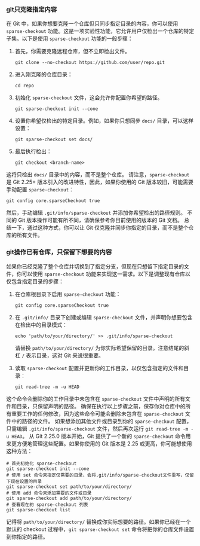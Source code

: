 ### git只克隆指定内容

在 Git 中，如果你想要克隆一个仓库但只同步指定目录的内容，你可以使用 `sparse-checkout`
功能。这是一项实验性功能，它允许用户仅检出一个仓库的特定子集。以下是使用 `sparse-checkout` 功能的一般步骤：

1. 首先，你需要克隆远程仓库，但不立即检出文件。
   ```shell
   git clone --no-checkout https://github.com/user/repo.git
   ```

2. 进入刚克隆的仓库目录：
   ```shell
   cd repo
   ```

3. 初始化 `sparse-checkout` 文件，这会允许你配置你希望的路径。
   ```shell
   git sparse-checkout init --cone
   ```

4. 设置你希望仅检出的特定目录。例如，如果你只想同步 `docs/` 目录，可以这样设置：
   ```shell
   git sparse-checkout set docs/
   ```

5. 最后执行检出：
   ```shell
   git checkout <branch-name>
   ```

这将只检出 `docs/` 目录中的内容，而不是整个仓库。
请注意，`sparse-checkout` 是 Git 2.25+ 版本引入的改进特性，因此，如果你使用的 Git
版本较旧，可能需要手动配置 `sparse-checkout`：

```shell
git config core.sparseCheckout true
```

然后，手动编辑 `.git/info/sparse-checkout` 并添加你希望检出的路径规则。
不同的 Git 版本操作可能有所不同，请确保参考你目前使用的版本的 Git 文档。
总结一下，通过这种方式，你可以让 Git 仅克隆并同步你指定的目录，而不是整个仓库的所有文件。

### git操作已有仓库，只保留下想要的内容

如果你已经克隆了整个仓库并切换到了指定分支，但现在只想留下指定目录的文件，你可以使用 `sparse-checkout`
功能来实现这一需求。以下是调整现有仓库以仅包含指定目录的步骤：

1. 在仓库根目录下启用 `sparse-checkout` 功能：
   ```shell
   git config core.sparseCheckout true
   ```
2. 在 `.git/info/` 目录下创建或编辑 `sparse-checkout` 文件，并声明你想要包含在检出中的目录模式：
   ```shell
   echo 'path/to/your/directory/' >> .git/info/sparse-checkout
   ```
   请替换 `path/to/your/directory/` 为你实际希望保留的目录。注意结尾的斜杠 `/` 表示目录，这对 Git 来说很重要。

3. 读取 `sparse-checkout` 配置并更新你的工作目录，以仅包含指定的文件和目录：
   ```shell
   git read-tree -m -u HEAD
   ```

这个命令会删除你的工作目录中未包含在 `sparse-checkout` 文件中声明的所有文件和目录，只保留声明的路径。
确保在执行以上步骤之前，保存你对仓库中的所有重要工作的任何修改，因为这些命令可能会删除未包含在 `sparse-checkout`
文件中的路径的文件。
如果想添加其他文件或目录到你的 `sparse-checkout` 配置，只需编辑 `.git/info/sparse-checkout`
文件，然后再次运行 `git read-tree -m -u HEAD`。
从 Git 2.25.0 版本开始，Git 提供了一个新的 `sparse-checkout` 命令用来更方便地管理这些配置。如果你使用的 Git 版本是 2.25
或更高，你可能想使用这种方法：

```shell
# 首先初始化 sparse-checkout
git sparse-checkout init --cone
# 使用 set 命令来指定仅需要的目录，会将.git/info/sparse-checkout文件重写，仅留下现在设置的目录
git sparse-checkout set path/to/your/directory/
# 使用 add 命令来添加需要的文件或目录
git sparse-checkout add path/to/your/directory/
# 查看现在的 sparse-checkout 列表
git sparse-checkout list
```

记得将 `path/to/your/directory/` 替换成你实际想要的路径。如果你已经在一个默认的 checkout 过程中，`git sparse-checkout set`
命令将把你的仓库文件设置到你指定的路径。
